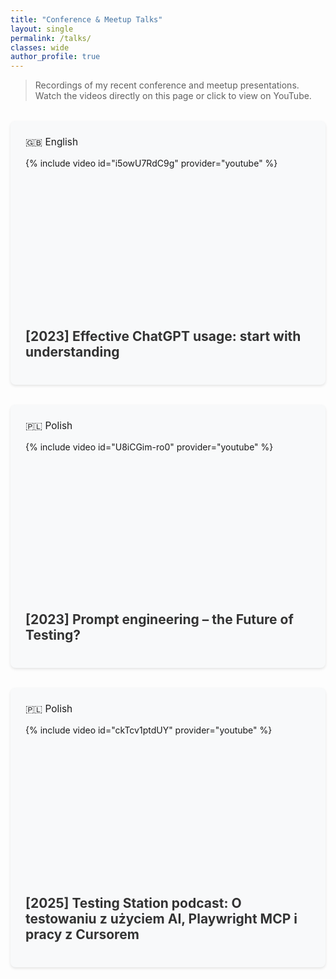 ```yaml
---
title: "Conference & Meetup Talks"
layout: single
permalink: /talks/
classes: wide
author_profile: true
---
```


> Recordings of my recent conference and meetup presentations.  
> Watch the videos directly on this page or click to view on YouTube.

<style>
.video-grid {
  display: grid;
  grid-template-columns: 1fr;
  gap: 2rem;
  margin: 2rem 0;
}

.video-card {
  background: #f8f9fa;
  border-radius: 8px;
  padding: 1.5rem;
  box-shadow: 0 2px 4px rgba(0,0,0,0.1);
}

.video-title {
  font-size: 1.5em;
  margin: 1rem 0;
  color: #333;
}

.video-meta {
  display: flex;
  align-items: center;
  gap: 0.5rem;
  margin-bottom: 1rem;
  font-size: 1.1em;
}

.video-wrapper {
  position: relative;
  padding-bottom: 56.25%; /* 16:9 aspect ratio */
  height: 0;
  overflow: hidden;
  max-width: 100%;
}

.video-wrapper iframe {
  position: absolute;
  top: 0;
  left: 0;
  width: 100%;
  height: 100%;
}
</style>

<div class="video-grid">
  <div class="video-card">
    <div class="video-meta">
      <span>🇬🇧 English</span>
    </div>
    <div class="video-wrapper">
      {% include video id="i5owU7RdC9g" provider="youtube" %}
    </div>
    <h2 class="video-title">[2023] Effective ChatGPT usage: start with understanding</h2>
  </div>

  <div class="video-card">
    <div class="video-meta">
      <span>🇵🇱 Polish</span>
    </div>
    <div class="video-wrapper">
      {% include video id="U8iCGim-ro0" provider="youtube" %}
    </div>
    <h2 class="video-title">[2023] Prompt engineering – the Future of Testing?</h2>
  </div>

  <div class="video-card">
    <div class="video-meta">
      <span>🇵🇱 Polish</span>
    </div>
    <div class="video-wrapper">
      {% include video id="ckTcv1ptdUY" provider="youtube" %}
    </div>
    <h2 class="video-title">[2025] Testing Station podcast: O testowaniu z użyciem AI, Playwright MCP i pracy z Cursorem</h2>
  </div>
</div> 